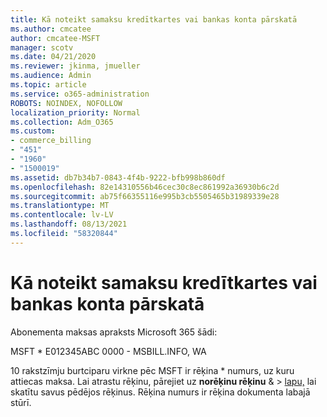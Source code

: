 ```yaml
---
title: Kā noteikt samaksu kredītkartes vai bankas konta pārskatā
ms.author: cmcatee
author: cmcatee-MSFT
manager: scotv
ms.date: 04/21/2020
ms.reviewer: jkinma, jmueller
ms.audience: Admin
ms.topic: article
ms.service: o365-administration
ROBOTS: NOINDEX, NOFOLLOW
localization_priority: Normal
ms.collection: Adm_O365
ms.custom:
- commerce_billing
- "451"
- "1960"
- "1500019"
ms.assetid: db7b34b7-0843-4f4b-9222-bfb998b860df
ms.openlocfilehash: 82e14310556b46cec30c8ec861992a36930b6c2d
ms.sourcegitcommit: ab75f66355116e995b3cb5505465b31989339e28
ms.translationtype: MT
ms.contentlocale: lv-LV
ms.lasthandoff: 08/13/2021
ms.locfileid: "58320844"
---
```

# <a name="how-to-identify-a-charge-on-your-credit-card-or-bank-statement"></a>Kā noteikt samaksu kredītkartes vai bankas konta pārskatā

Abonementa maksas apraksts Microsoft 365 šādi:
  
MSFT \* E012345ABC 0000 - MSBILL.INFO, WA
  
10 rakstzīmju burtciparu virkne pēc MSFT ir rēķina \* numurs, uz kuru attiecas maksa. Lai atrastu rēķinu, pārejiet uz **norēķinu rēķinu** & \> [lapu,](https://go.microsoft.com/fwlink/p/?linkid=848039) lai skatītu savus pēdējos rēķinus. Rēķina numurs ir rēķina dokumenta labajā stūrī.